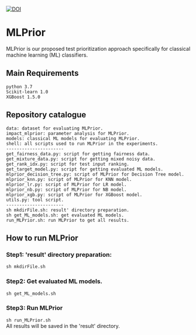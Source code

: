 [![DOI](https://zenodo.org/badge/DOI/10.5281/zenodo.10150392.svg)](https://doi.org/10.5281/zenodo.10150392)
# MLPrior
MLPrior is our proposed test prioritization approach specifically for classical machine learning (ML) classifiers.

## Main Requirements
    python 3.7
    Scikit-learn 1.0
    XGBoost 1.5.0

##  Repository catalogue
    data: dataset for evaluating MLPrior.
    impact_mlprior: parameter analysis for MLPrior.
    models: classical ML models for evaluating MLPrior.
    shell: all scripts used to run MLPrior in the experiments.
    ----------------------
    get_fairness_data.py: script for getting fairness data.
    get_mixture_data.py: script for getting mixed noisy data.
    get_rank_idx.py: script for test input ranking.
    get_target_model.py: script for getting evaluated ML models.
    mlprior_decision_tree.py: script of MLPrior for Decision Tree model.
    mlprior_knn.py: script of MLPrior for KNN model.
    mlprior_lr.py: script of MLPrior for LR model.
    mlprior_nb.py: script of MLPrior for NB model.
    mlprior_xgb.py: script of MLPrior for XGBoost model.
    utils.py: tool script.
    ----------------------
    sh mkdirFile.sh: result' directory preparation.
    sh get_ML_models.sh: get evaluated ML models.
    run_MLPrior.sh: run MLPrior to get all results.

## How to run MLPrior
### Step1: 'result' directory preparation:  
```sh mkdirFile.sh```

### Step2: Get evaluated ML models.
```sh get_ML_models.sh```

### Step3: Run MLPrior
```sh run_MLPrior.sh```  
All results will be saved in the 'result' directory.  
